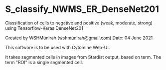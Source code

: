 # S_classify_NWMS_ER_DenseNet201
Classification of cells to negative and positive (weak, moderate, strong) using Tensorflow-Keras DenseNet201

Created by WSHMunirah (wshmunirah@gmail.com) Date: 04 June 2021

This software is to be used with Cytomine Web-UI.

It takes segmented cells in images from Stardist output, based on term. The term "ROI" is a single segmented cell.
